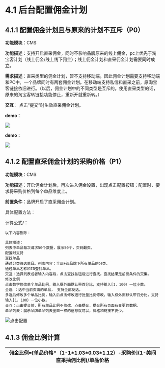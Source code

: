 # 4.1 后台配置佣金计划

## 4.1.1 配置佣金计划且与原来的计划不互斥（P0）

**功能模块**：CMS

**功能描述**：支持开启直采佣金，同时不影响品牌原来的线上佣金，pc上优先于淘宝客计划（线上佣金/线上线下佣金）；线上佣金计划和直采佣金计划需要同时成立。

**需求描述**：直采类型的佣金计划，暂不支持移动端。因此佣金计划需要支持移动端和PC中，一个品牌同时有两套佣金计划。在移动端支持私信和直采之前，原淘宝客链接依旧进行。（以后，佣金计划中的不同类型是互斥的，使用直采类型的话，原来的淘宝客转链接功能停止，重新开就重新转。）

**交互**： 点击“提交”时生效直采佣金计划。

**demo**：

![](http://192.168.1.75/documents/%E5%BA%94%E7%94%A8Web/Sprint28/_book/assets/%E4%BD%A3%E9%87%91%E8%AE%A1%E5%88%92%E9%85%8D%E7%BD%AE1.png)



**demo**：

![](http://192.168.1.75/documents/%E5%BA%94%E7%94%A8Web/Sprint28/_book/assets/%E4%BD%A3%E9%87%91%E8%AE%A1%E5%88%92%E9%85%8D%E7%BD%AE3.png)

## 4.1.2 配置直采佣金计划的采购价格（P1）

**功能模块**：CMS

**功能描述**：开启佣金计划后，再次进入佣金设置，出现点击配置按钮；配置时，要求将采购价格到每个单品维度上。

**前置条件**：品牌开启了直采佣金计划。

具体配置方法：



计算公式/：











```text
以下内容删除：

具体描述：
列表中单品每次请求50个数据，展示50个，页码翻页。
配置时支持
查找单品
通过分类筛选单品。列表内容：全部+该品牌下所有单品的分类。
通过单品名称和ID查找单品。
交互：选择列表或者输入内容后，点击查找按钮后进行查找。查找结果是前面条件的交集。
修改比例
点击数字修改单个单品比例，输入框外面默认带百分比，支持输入[1，100）一位小数。
全选 ：选中当前页面的单品， 支持全部反选。
多选后修改多个单品比例，输入后点击修改进行批量比例修改，输入框外面默认带百分比，支持输入[1，100）一位小数。
交互：点击提交前，所有单品比例不修改，点击提交，提交所有页面有变更的数据。
单品列表：展示品牌单品列表里面一样的信息就可以，价格和链接不要少。
```









![&#x70B9;&#x51FB;&#x914D;&#x7F6E;](http://192.168.1.75/documents/%E5%BA%94%E7%94%A8Web/Sprint28/_book/assets/%E4%BD%A3%E9%87%91%E8%AE%A1%E5%88%92%E9%85%8D%E7%BD%AE2.png)

## 4.1.3 佣金比例计算



| 佣金比例=\[单品价格\*（1-1\*1.03\*0.03\*1.12）-采购价\]\(1-美间直采抽佣比例\)/单品价格 |
| --- |




